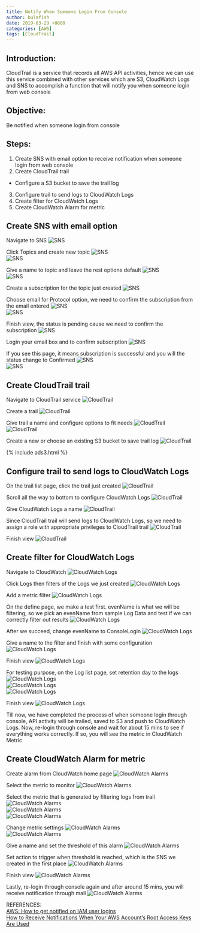```yaml
---
title: Notify When Someone Login From Console
author: bulafish
date: 2019-03-29 +0800
categories: [AWS]
tags: [CloudTrail]
---
```


## Introduction:
CloudTrail is a service that records all AWS API activities, hence we can use this service combined with other services which are S3, CloudWatch Logs and SNS to accomplish a function that will notify you when someone login from web console

## Objective:
Be notified when someone login from console

## Steps:
1. Create SNS with email option to receive notification when someone login from web console
2. Create CloudTrail trail
  * Configure a S3 bucket to save the trail log
3. Configure trail to send logs to CloudWatch Logs
4. Create filter for CloudWatch Logs
5. Create CloudWatch Alarm for metric

## Create SNS with email option
Navigate to SNS
![SNS](/assets/img/Xnip2019-03-30_15-13-40.png)

Click Topics and create new topic
![SNS](/assets/img/Xnip2019-03-30_15-14-40.png)<br>
![SNS](/assets/img/Xnip2019-03-30_15-15-45.png)

Give a name to topic and leave the rest options default
![SNS](/assets/img/Xnip2019-03-30_15-17-13.png)<br>
![SNS](/assets/img/Xnip2019-03-30_15-17-32.png)

Create a subscription for the topic just created
![SNS](/assets/img/Xnip2019-03-30_15-19-06.png)

Choose email for Protocol option, we need to confirm the subscription from the email entered
![SNS](/assets/img/Xnip2019-03-30_15-19-49.png)<br>
![SNS](/assets/img/Xnip2019-03-30_15-22-38.png)

Finish view, the status is pending cause we need to confirm the subscription
![SNS](/assets/img/Xnip2019-03-30_15-25-14.png)

Login your email box and to confirm subscription
![SNS](/assets/img/Xnip2019-03-30_15-26-40.png)

If you see this page, it means subscription is successful and you will the status change to Confirmed
![SNS](/assets/img/Xnip2019-03-30_15-27-31.png)<br>
![SNS](/assets/img/Xnip2019-03-30_15-28-26.png)

## Create CloudTrail trail
Navigate to CloudTrail service
![CloudTrail](/assets/img/Xnip2019-03-30_12-08-47.png)

Create a trail
![CloudTrail](/assets/img/Xnip2019-03-30_12-10-03.png)

Give trail a name and configure options to fit needs
![CloudTrail](/assets/img/Xnip2019-03-30_12-12-16.png)<br>
![CloudTrail](/assets/img/Xnip2019-03-30_12-12-33.png)

Create a new or choose an existing S3 bucket to save trail log
![CloudTrail](/assets/img/Xnip2019-03-30_12-15-24.png)

{% include ads3.html %}

## Configure trail to send logs to CloudWatch Logs
On the trail list page, click the trail just created
![CloudTrail](/assets/img/Xnip2019-03-30_12-17-21.png)

Scroll all the way to bottom to configure CloudWatch Logs
![CloudTrail](/assets/img/Xnip2019-03-30_12-17-50.png)

Give CloudWatch Logs a name
![CloudTrail](/assets/img/Xnip2019-03-30_12-32-01.png)

Since CloudTrail trail will send logs to CloudWatch Logs, so we need to assign a role with appropriate privileges to CloudTrail trail
![CloudTrail](/assets/img/Xnip2019-03-30_12-33-34.png)

Finish view
![CloudTrail](/assets/img/Xnip2019-03-30_12-34-55.png)

## Create filter for CloudWatch Logs
Navigate to CloudWatch
![CloudWatch Logs](/assets/img/Xnip2019-03-30_12-35-28.png)

Click Logs then filters of the Logs we just created
![CloudWatch Logs](/assets/img/Xnip2019-03-30_12-37-54.png)

Add a metric filter
![CloudWatch Logs](/assets/img/Xnip2019-03-30_12-38-10.png)

On the define page, we make a test first.  evenName is what we will be filtering, so we pick an evenName from sample Log Data and test if we can correctly filter out results
![CloudWatch Logs](/assets/img/Xnip2019-03-30_12-42-36.png)

After we succeed, change evenName to ConsoleLogin
![CloudWatch Logs](/assets/img/Xnip2019-03-30_12-43-51.png)

Give a name to the filter and finish with some configuration
![CloudWatch Logs](/assets/img/Xnip2019-03-30_12-45-10.png)

Finish view
![CloudWatch Logs](/assets/img/Xnip2019-03-30_12-45-27.png)

For testing purpose, on the Log list page, set retention day to the logs
![CloudWatch Logs](/assets/img/Xnip2019-03-30_12-47-50.png)<br>
![CloudWatch Logs](/assets/img/Xnip2019-03-30_12-48-07.png)<br>
![CloudWatch Logs](/assets/img/Xnip2019-03-30_12-48-25.png)

Finish view
![CloudWatch Logs](/assets/img/Xnip2019-03-30_12-48-54.png)

Till now, we have completed the process of when someone login through console, API activity will be trailed, saved to S3 and push to CloudWatch Logs.  Now, re-login through console and wait for about 15 mins to see if everything works correctly.  If so, you will see the metric in CloudWatch Metric

## Create CloudWatch Alarm for metric
Create alarm from CloudWatch home page
![CloudWatch Alarms](/assets/img/Xnip2019-03-30_13-52-06.png)

Select the metric to monitor
![CloudWatch Alarms](/assets/img/Xnip2019-03-30_13-52-52.png)

Select the metric that is generated by filtering logs from trail
![CloudWatch Alarms](/assets/img/Xnip2019-03-30_13-53-22.png)<br>
![CloudWatch Alarms](/assets/img/Xnip2019-03-30_13-53-34.png)<br>
![CloudWatch Alarms](/assets/img/Xnip2019-03-30_13-55-05.png)

Change metric settings
![CloudWatch Alarms](/assets/img/Xnip2019-03-30_15-10-38.png)<br>
![CloudWatch Alarms](/assets/img/Xnip2019-03-30_15-12-06.png)

Give a name and set the threshold of this alarm
![CloudWatch Alarms](/assets/img/Xnip2019-03-30_15-30-48.png)

Set action to trigger when threshold is reached, which is the SNS we created in the first place
![CloudWatch Alarms](/assets/img/Xnip2019-03-30_15-32-47.png)

Finish view
![CloudWatch Alarms](/assets/img/Xnip2019-03-30_15-33-50.png)

Lastly, re-login through console again and after around 15 mins, you will receive notification through mail
![CloudWatch Alarms](/assets/img/Xnip2019-03-30_16-02-09.png)

REFERENCES:
<br>[AWS: How to get notified on IAM user logins](https://advancedweb.hu/2019/02/05/iam_login_notification/)
<br>[How to Receive Notifications When Your AWS Account’s Root Access Keys Are Used](https://aws.amazon.com/blogs/security/how-to-receive-notifications-when-your-aws-accounts-root-access-keys-are-used/)
